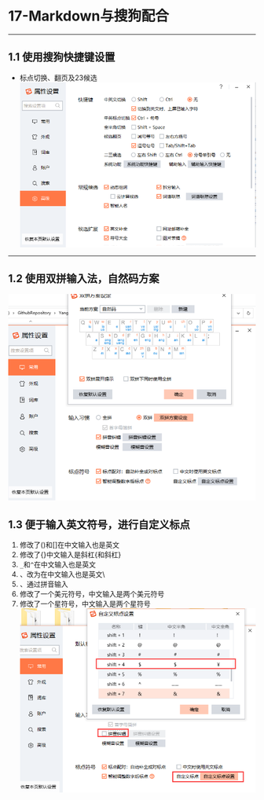 # 17-Markdown与搜狗配合  
---
## 1.1 使用搜狗快捷键设置     
- 标点切换、翻页及23候选   
![017-1](./img/017-1.png)    

---
## 1.2 使用双拼输入法，自然码方案      
![017-2](./img/017-2.png)    

## 1.3 便于输入英文符号，进行自定义标点  
1. 修改了()和[]在中文输入也是英文    
2. 修改了{}中文输入是斜杠{和斜杠}  
3. `_`和`^`在中文输入也是英文   
4. 、改为在中文输入也是英文\    
5. 、通过拼音输入  
6.  修改了一个美元符号，中文输入是两个美元符号  
7.  修改了一个星符号，中文输入是两个星符号   
![017-3](./img/017-3.png)    

